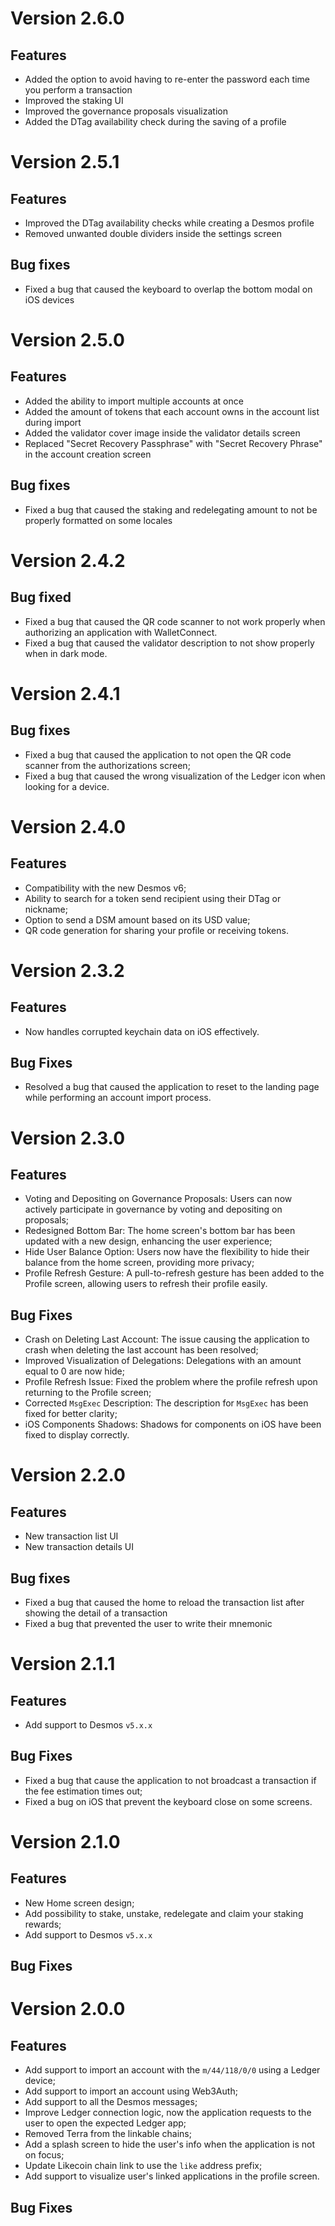 # Version 2.6.0
## Features
- Added the option to avoid having to re-enter the password each time you perform a transaction
- Improved the staking UI
- Improved the governance proposals visualization
- Added the DTag availability check during the saving of a profile

# Version 2.5.1
## Features
- Improved the DTag availability checks while creating a Desmos profile
- Removed unwanted double dividers inside the settings screen

## Bug fixes
- Fixed a bug that caused the keyboard to overlap the bottom modal on iOS devices

# Version 2.5.0
## Features
- Added the ability to import multiple accounts at once 
- Added the amount of tokens that each account owns in the account list during import
- Added the validator cover image inside the validator details screen
- Replaced "Secret Recovery Passphrase" with "Secret Recovery Phrase" in the account creation screen

## Bug fixes
- Fixed a bug that caused the staking and redelegating amount to not be properly formatted on some locales

# Version 2.4.2
## Bug fixed
- Fixed a bug that caused the QR code scanner to not work properly when authorizing an application with WalletConnect.
- Fixed a bug that caused the validator description to not show properly when in dark mode.

# Version 2.4.1
## Bug fixes
- Fixed a bug that caused the application to not open the QR code scanner from the authorizations screen;
- Fixed a bug that caused the wrong visualization of the Ledger icon when looking for a device.

# Version 2.4.0
## Features
- Compatibility with the new Desmos v6;
- Ability to search for a token send recipient using their DTag or nickname;
- Option to send a DSM amount based on its USD value;
- QR code generation for sharing your profile or receiving tokens.

# Version 2.3.2
## Features
- Now handles corrupted keychain data on iOS effectively.

## Bug Fixes
- Resolved a bug that caused the application to reset to the landing page while performing an account import process.

# Version 2.3.0
## Features
- Voting and Depositing on Governance Proposals: Users can now actively participate in governance by voting and depositing on proposals;
- Redesigned Bottom Bar: The home screen's bottom bar has been updated with a new design, enhancing the user experience;
- Hide User Balance Option: Users now have the flexibility to hide their balance from the home screen, providing more privacy;
- Profile Refresh Gesture: A pull-to-refresh gesture has been added to the Profile screen, allowing users to refresh their profile easily.

## Bug Fixes
- Crash on Deleting Last Account: The issue causing the application to crash when deleting the last account has been resolved;
- Improved Visualization of Delegations: Delegations with an amount equal to 0 are now hide;
- Profile Refresh Issue: Fixed the problem where the profile refresh upon returning to the Profile screen;
- Corrected `MsgExec` Description: The description for `MsgExec` has been fixed for better clarity;
- iOS Components Shadows: Shadows for components on iOS have been fixed to display correctly.

# Version 2.2.0
## Features
- New transaction list UI
- New transaction details UI

## Bug fixes
- Fixed a bug that caused the home to reload the transaction list after showing the detail of a transaction
- Fixed a bug that prevented the user to write their mnemonic

# Version 2.1.1
## Features
- Add support to Desmos `v5.x.x`

## Bug Fixes
- Fixed a bug that cause the application to not broadcast a transaction if the fee estimation times out;
- Fixed a bug on iOS that prevent the keyboard close on some screens.

# Version 2.1.0
## Features
- New Home screen design;
- Add possibility to stake, unstake, redelegate and claim your staking rewards;
- Add support to Desmos `v5.x.x`

## Bug Fixes

# Version 2.0.0
## Features
- Add support to import an account with the `m/44/118/0/0` using a Ledger device;
- Add support to import an account using Web3Auth;
- Add support to all the Desmos messages;
- Improve Ledger connection logic, now the application requests to the user to open the expected Ledger app;
- Removed Terra from the linkable chains;
- Add a splash screen to hide the user's info when the application is not on focus;
- Update Likecoin chain link to use the `like` address prefix;
- Add support to visualize user's linked applications in the profile screen.

## Bug Fixes

